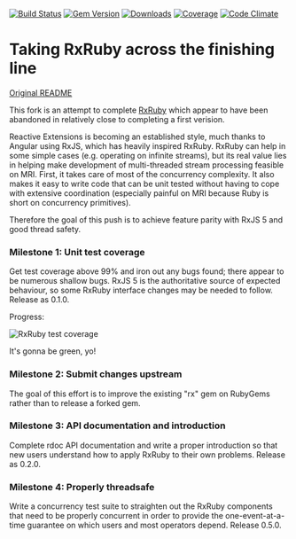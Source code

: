 [![Build Status](https://travis-ci.org/bittrance/rxruby.svg?branch=master)](https://travis-ci.org/bittrance/rxruby)
[![Gem Version](https://badge.fury.io/rb/rx.svg)](https://badge.fury.io/rb/rx)
[![Downloads](http://ruby-gem-downloads-badge.herokuapp.com/rx?type=total)](https://rubygems.org/gems/rx)
[![Coverage](https://codecov.io/gh/bittrance/rxruby/branch/master/graph/badge.svg)](https://codecov.io/gh/bittrance/rxruby)
[![Code Climate](https://codeclimate.com/github/bittrance/rxruby/badges/gpa.svg)](https://codeclimate.com/github/bittrance/rxruby)

# Taking RxRuby across the finishing line

[Original README](https://github.com/ReactiveX/RxRuby/tree/master/readme.md)

This fork is an attempt to complete [RxRuby](https://github.com/ReactiveX/RxRuby) which appear to have been abandoned in relatively close to completing a first verision.

Reactive Extensions is becoming an established style, much thanks to Angular using RxJS, which has heavily inspired RxRuby. RxRuby can help in some simple cases (e.g. operating on infinite streams), but its real value lies in helping make development of multi-threaded stream processing feasible on MRI. First, it takes care of most of the concurrency complexity. It also makes it easy to write code that can be unit tested without having to cope with extensive coordination (especially painful on MRI because Ruby is short on concurrency primitives).

Therefore the goal of this push is to achieve feature parity with RxJS 5 and good thread safety.

### Milestone 1: Unit test coverage
Get test coverage above 99% and iron out any bugs found; there appear to be numerous shallow bugs. RxJS 5 is the authoritative source of expected behaviour, so some RxRuby interface changes may be needed to follow. Release as 0.1.0.

Progress:

![RxRuby test coverage](https://codecov.io/gh/bittrance/rxruby/branch/development/graphs/sunburst.svg)

It's gonna be green, yo!

### Milestone 2: Submit changes upstream
The goal of this effort is to improve the existing "rx" gem on RubyGems rather than to release a forked gem.

### Milestone 3: API documentation  and introduction
Complete rdoc API documentation and write a proper introduction so that new users understand how to apply RxRuby to their own problems. Release as 0.2.0.

### Milestone 4: Properly threadsafe
Write a concurrency test suite to straighten out the RxRuby components that need to be properly concurrent in order to provide the one-event-at-a-time guarantee on which users and most operators depend. Release 0.5.0.
